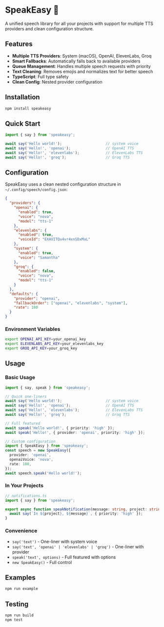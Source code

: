 # SpeakEasy 🎤

A unified speech library for all your projects with support for multiple TTS providers and clean configuration structure.

## Features

- **Multiple TTS Providers**: System (macOS), OpenAI, ElevenLabs, Groq
- **Smart Fallbacks**: Automatically falls back to available providers
- **Queue Management**: Handles multiple speech requests with priority
- **Text Cleaning**: Removes emojis and normalizes text for better speech
- **TypeScript**: Full type safety
- **Clean Config**: Nested provider configuration

## Installation

```bash
npm install speakeasy
```

## Quick Start

```typescript
import { say } from 'speakeasy';

await say('Hello world!');                    // system voice
await say('Hello!', 'openai');                // OpenAI TTS
await say('Hello!', 'elevenlabs');            // ElevenLabs TTS  
await say('Hello!', 'groq');                  // Groq TTS
```

## Configuration

SpeakEasy uses a clean nested configuration structure in `~/.config/speech/config.json`:

```json
{
  "providers": {
    "openai": {
      "enabled": true,
      "voice": "nova",
      "model": "tts-1"
    },
    "elevenlabs": {
      "enabled": true,
      "voiceId": "EXAVITQu4vr4xnSDxMaL"
    },
    "system": {
      "enabled": true,
      "voice": "Samantha"
    },
    "groq": {
      "enabled": false,
      "voice": "nova",
      "model": "tts-1"
    }
  },
  "defaults": {
    "provider": "openai",
    "fallbackOrder": ["openai", "elevenlabs", "system"],
    "rate": 180
  }
}
```

### Environment Variables

```bash
export OPENAI_API_KEY=your_openai_key
export ELEVENLABS_API_KEY=your_elevenlabs_key
export GROQ_API_KEY=your_groq_key
```

## Usage

### Basic Usage

```typescript
import { say, speak } from 'speakeasy';

// Quick one-liners
await say('Hello world!');                    // system voice
await say('Hello!', 'openai');                // OpenAI TTS
await say('Hello!', 'elevenlabs');            // ElevenLabs TTS
await say('Hello!', 'groq');                  // Groq TTS

// Full featured
await speak('Hello world!', { priority: 'high' });
await speak('Hello!', { provider: 'openai', priority: 'high' });

// Custom configuration
import { SpeakEasy } from 'speakeasy';
const speech = new SpeakEasy({
  provider: 'openai',
  openaiVoice: 'nova',
  rate: 180,
});
await speech.speak('Hello world!');
```

### In Your Projects

```typescript
// notifications.ts
import { say } from 'speakeasy';

export async function speakNotification(message: string, project: string) {
  await say(`In ${project}, ${message}`, { priority: 'high' });
}
```

### Convenience
- `say('text')` - One-liner with system voice
- `say('text', 'openai' | 'elevenlabs' | 'groq')` - One-liner with provider
- `speak('text', options)` - Full featured with options
- `new SpeakEasy()` - Full control

## Examples

```bash
npm run example
```

## Testing

```bash
npm run build
npm test
```